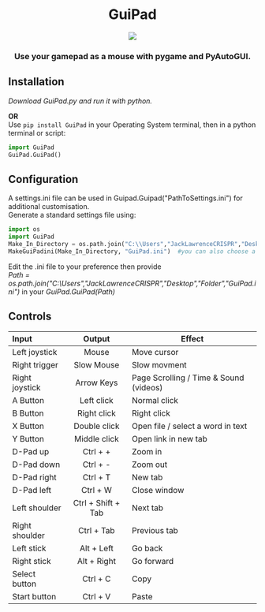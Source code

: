 <h1 align="center">GuiPad</h1>
<p align="center">
  <picture>
    <source srcset="./GuiPad_Icon.ico"> 
    <img src="./GuiPad_Icon.ico">
  </picture>
</p>
<h3 align="center">Use your gamepad as a mouse with pygame and PyAutoGUI.</h3>


## Installation
*Download GuiPad.py and run it with python.*  

**OR**  
Use ```pip install GuiPad``` in your Operating System terminal, then in a python terminal or script:  
```python
import GuiPad
GuiPad.GuiPad()
```

## Configuration
A settings.ini file can be used in Guipad.Guipad("PathToSettings.ini") for additional customisation.  
Generate a standard settings file using:
```python
import os
import GuiPad
Make_In_Directory = os.path.join("C:\\Users","JackLawrenceCRISPR","Desktop","Folder") #put your own deployment directory!
MakeGuiPadini(Make_In_Directory, "GuiPad.ini")  #you can also choose a custom name
```
Edit the .ini file to your preference then provide  
_Path = os.path.join("C:\\Users","JackLawrenceCRISPR","Desktop","Folder","GuiPad.ini")_ in your _GuiPad.GuiPad(Path)_

## Controls
| Input | Output | Effect |
| :---         |     :---:      |          --- |
| Left joystick | Mouse | Move cursor  |
| Right trigger | Slow Mouse | Slow movment  |
| Right joystick | Arrow Keys | Page Scrolling / Time & Sound (videos)|
| A Button | Left click | Normal click |
| B Button | Right click | Right click|
| X Button | Double click | Open file / select a word in text  |
| Y Button | Middle click | Open link in new tab|
| D-Pad up | Ctrl + + | Zoom in |
| D-Pad down | Ctrl + - | Zoom out |
| D-Pad right | Ctrl + T | New tab |
| D-Pad left | Ctrl + W | Close window |
| Left shoulder | Ctrl + Shift + Tab | Next tab  |
| Right shoulder | Ctrl + Tab | Previous tab  |
| Left stick | Alt + Left | Go back  |
| Right stick | Alt + Right | Go forward |
| Select button | Ctrl + C | Copy |
| Start button | Ctrl + V | Paste |